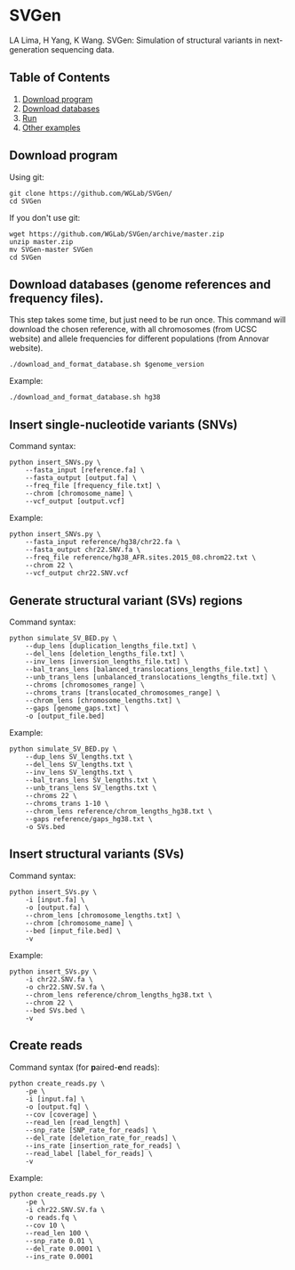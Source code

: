 # SVGen

LA Lima, H Yang, K Wang. SVGen: Simulation of structural variants in next-generation sequencing data.

<!--
![SVGen workflow](images/svgen_workflow.png?raw=true "SVGen workflow")
-->

## Table of Contents
1. [Download program](#download-program)
2. [Download databases](#databases)
3. [Run](#run)
4. [Other examples](#other-examples)

## Download program

Using git:

	git clone https://github.com/WGLab/SVGen/
	cd SVGen
	
If you don't use git:

	wget https://github.com/WGLab/SVGen/archive/master.zip
	unzip master.zip
	mv SVGen-master SVGen
	cd SVGen

## Download databases (genome references and frequency files).

This step takes some time, but just need to be run once. This command will download the chosen reference, with all chromosomes (from UCSC website) and allele frequencies for different populations (from Annovar website). 

<!-- After downloading, the files will be prepared (indexed...) -->
	

	
	./download_and_format_database.sh $genome_version
	
Example:
	
	
	./download_and_format_database.sh hg38
	
## Insert single-nucleotide variants (SNVs)

Command syntax:	

	python insert_SNVs.py \
        --fasta_input [reference.fa] \
        --fasta_output [output.fa] \
        --freq_file [frequency_file.txt] \
        --chrom [chromosome_name] \
        --vcf_output [output.vcf]
	

Example:

	python insert_SNVs.py \
        --fasta_input reference/hg38/chr22.fa \
        --fasta_output chr22.SNV.fa \
        --freq_file reference/hg38_AFR.sites.2015_08.chrom22.txt \
        --chrom 22 \
        --vcf_output chr22.SNV.vcf


## Generate structural variant (SVs) regions

Command syntax:

    python simulate_SV_BED.py \
        --dup_lens [duplication_lengths_file.txt] \
        --del_lens [deletion_lengths_file.txt] \
        --inv_lens [inversion_lengths_file.txt] \
        --bal_trans_lens [balanced_translocations_lengths_file.txt] \
        --unb_trans_lens [unbalanced_translocations_lengths_file.txt] \
        --chroms [chromosomes_range] \
        --chroms_trans [translocated_chromosomes_range] \
        --chrom_lens [chromosome_lengths.txt] \
        --gaps [genome_gaps.txt] \
        -o [output_file.bed]


Example:

    python simulate_SV_BED.py \
        --dup_lens SV_lengths.txt \
        --del_lens SV_lengths.txt \
        --inv_lens SV_lengths.txt \
        --bal_trans_lens SV_lengths.txt \
        --unb_trans_lens SV_lengths.txt \
        --chroms 22 \
        --chroms_trans 1-10 \
        --chrom_lens reference/chrom_lengths_hg38.txt \
        --gaps reference/gaps_hg38.txt \
        -o SVs.bed
        
## Insert structural variants (SVs)

Command syntax:

    python insert_SVs.py \
        -i [input.fa] \
        -o [output.fa] \
        --chrom_lens [chromosome_lengths.txt] \
        --chrom [chromosome_name] \
        --bed [input_file.bed] \
        -v
        
Example:

    python insert_SVs.py \
        -i chr22.SNV.fa \
        -o chr22.SNV.SV.fa \
        --chrom_lens reference/chrom_lengths_hg38.txt \
        --chrom 22 \
        --bed SVs.bed \
        -v

## Create reads

Command syntax (for **p**aired-**e**nd reads):

    python create_reads.py \
        -pe \
        -i [input.fa] \
        -o [output.fq] \
        --cov [coverage] \
        --read_len [read_length] \
        --snp_rate [SNP_rate_for_reads] \
        --del_rate [deletion_rate_for_reads] \
        --ins_rate [insertion_rate_for_reads] \
        --read_label [label_for_reads] \
        -v
        
Example:

    python create_reads.py \
        -pe \
        -i chr22.SNV.SV.fa \
        -o reads.fq \
        --cov 10 \
        --read_len 100 \
        --snp_rate 0.01 \
        --del_rate 0.0001 \
        --ins_rate 0.0001


	